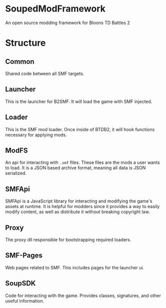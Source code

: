 # SoupedModFramework
An open source modding framework for Bloons TD Battles 2


# Structure
## Common
Shared code between all SMF targets.

## Launcher
This is the launcher for B2SMF. It will load the game with SMF injected.

## Loader
This is the SMF mod loader. Once inside of BTDB2, it will hook functions necessary for applying mods.

## ModFS
An api for interacting with `.smf` files. These files are the mods a user wants to load. It is a JSON based archive format, meaning all data is JSON serialized.

## SMFApi
SMFApi is a JavaScript library for interacting and modifying the game's assets at runtime. It is helpful for modders since it provides a way to easily modify content, as well as distribute it without breaking copyright law.

## Proxy
The proxy dll responsible for bootstrapping required loaders.

## SMF-Pages
Web pages related to SMF. This includes pages for the launcher ui.

## SoupSDK
Code for interacting with the game. Provides classes, signatures, and other useful information.